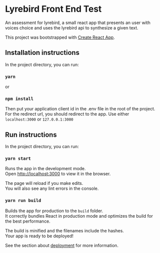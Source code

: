 # Lyrebird Front End Test

An assessment for lyrebird, a small react app that presents an user with voices choice and uses the lyrebird api to synthesize a given text.

This project was bootstrapped with [Create React App](https://github.com/facebook/create-react-app).

## Installation instructions 

In the project directory, you can run: 

### `yarn`
or
### `npm install`

Then put your application client id in the .env file in the root of the project. For the redirect url, you should redirect to the app. Use either `localhost:3000` or `127.0.0.1:3000`

## Run instructions

In the project directory, you can run:

### `yarn start`

Runs the app in the development mode.<br>
Open [http://localhost:3000](http://localhost:3000) to view it in the browser.

The page will reload if you make edits.<br>
You will also see any lint errors in the console.

### `yarn run build`

Builds the app for production to the `build` folder.<br>
It correctly bundles React in production mode and optimizes the build for the best performance.

The build is minified and the filenames include the hashes.<br>
Your app is ready to be deployed!

See the section about [deployment](https://facebook.github.io/create-react-app/docs/deployment) for more information.
